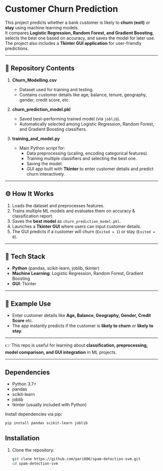 # Customer Churn Prediction

This project predicts whether a bank customer is likely to **churn (exit)** or **stay** using machine learning models.  
It compares **Logistic Regression, Random Forest, and Gradient Boosting**, selects the best one based on accuracy, and saves the model for later use.  
The project also includes a **Tkinter GUI application** for user-friendly predictions.

---

## 📂 Repository Contents
1. **Churn_Modelling.csv**  
   - Dataset used for training and testing.  
   - Contains customer details like age, balance, tenure, geography, gender, credit score, etc.  

2. **churn_prediction_model.pkl**  
   - Saved best-performing trained model (via `joblib`).  
   - Automatically selected among Logistic Regression, Random Forest, and Gradient Boosting classifiers.  

3. **training_and_model.py**  
   - Main Python script for:  
     - Data preprocessing (scaling, encoding categorical features).  
     - Training multiple classifiers and selecting the best one.  
     - Saving the model.  
     - GUI app built with **Tkinter** to enter customer details and predict churn interactively.  

---

## ⚙️ How It Works
1. Loads the dataset and preprocesses features.  
2. Trains multiple ML models and evaluates them on accuracy & classification report.  
3. Saves the **best model** as `churn_prediction_model.pkl`.  
4. Launches a **Tkinter GUI** where users can input customer details.  
5. The GUI predicts if a customer will churn (`Exited = 1`) or stay (`Exited = 0`).  

---

## 🚀 Tech Stack
- **Python** (pandas, scikit-learn, joblib, tkinter)  
- **Machine Learning**: Logistic Regression, Random Forest, Gradient Boosting  
- **GUI**: Tkinter  

---

## 🎯 Example Use
- Enter customer details like **Age, Balance, Geography, Gender, Credit Score** etc.  
- The app instantly predicts if the customer is **likely to churn** or **likely to stay**.  

---

👉 This repo is useful for learning about **classification, preprocessing, model comparison, and GUI integration** in ML projects.

---

## Dependencies

- Python 3.7+
- pandas
- scikit-learn
- joblib
- tkinter (usually included with Python)

Install dependencies via pip:

```bash
pip install pandas scikit-learn joblib
```
## Installation

1. Clone the repository:

   ```bash
   git clone https://github.com/pari006/spam-detection-svm.git
   cd spam-detection-svm
